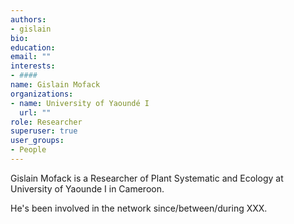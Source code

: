 ```yaml
---
authors:
- gislain
bio: 
education:
email: ""
interests:
- ####
name: Gislain Mofack
organizations:
- name: University of Yaoundé I
  url: ""
role: Researcher
superuser: true
user_groups:
- People
---
```


Gislain Mofack is a Researcher of Plant Systematic and Ecology at University of Yaounde I in Cameroon.

He's been involved in the network since/between/during XXX.
 ####
 

